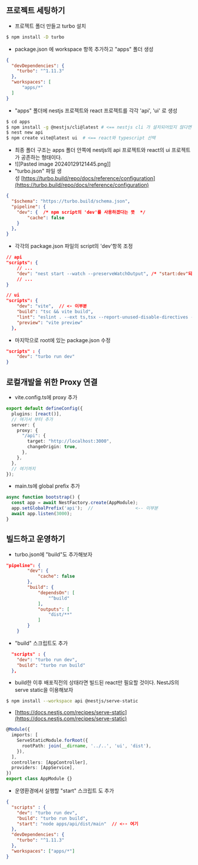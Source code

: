 ## 프로젝트 세팅하기

- 프로젝트 폴더 만들고 turbo 설치

```sh
$ npm install -D turbo
```

- package.json 에 workspace 항목 추가하고 "apps" 폴더 생성

```json
{
  "devDependencies": {
    "turbo": "^1.11.3"
  },
  "workspaces": [
      "apps/*"
  ]
}
```

- "apps" 폴더에 nestjs 프로젝트와 react 프로젝트를 각각 'api', 'ui' 로 생성

```sh
$ cd apps
$ npm install -g @nestjs/cli@latest # <== nestjs cli 가 설치되어있지 않다면 실행
$ nest new api
$ npm create vite@latest ui  # <== react와 typescript 선택
```

- 최종 폴더 구조는 apps 폴더 안쪽에 nestjs의 api 프로젝트와 react의 ui 프로젝트가 공존하는 형태이다.
- ![[Pasted image 20240129121445.png]]
- "turbo.json" 파일 생성 [https://turbo.build/repo/docs/reference/configuration](https://turbo.build/repo/docs/reference/configuration)

```json
{
  "$schema": "https://turbo.build/schema.json",
  "pipeline": {
    "dev": {  /* npm script의 'dev'를 사용하겠다는 뜻  */
        "cache": false
    }
  },
}
```

- 각각의 package.json 파일의 script의 'dev'항목 조정

```json
// api
"scripts": {
    // ...
    "dev": "nest start --watch --preserveWatchOutput", /* "start:dev"되어있었을 것임 */
    // ...
}
```

```json
// ui
"scripts": {
    "dev": "vite",  // <- 이부분 
    "build": "tsc && vite build",
    "lint": "eslint . --ext ts,tsx --report-unused-disable-directives --max-warnings 0",
    "preview": "vite preview"
  },
```

- 마지막으로 root에 있는 package.json 수정

```json
"scripts" : {
    "dev": "turbo run dev"
}
```

## 로컬개발을 위한 Proxy 연결

- vite.config.ts에 proxy 추가

```ts
export default defineConfig({
  plugins: [react()],
  // 여기서 부터 추가
  server: {
    proxy: {
      "/api": {
        target: "http://localhost:3000",
        changeOrigin: true,
      },
    },
  },
  // 여기까지
});
```

- main.ts에 global prefix 추가

```ts
async function bootstrap() {
  const app = await NestFactory.create(AppModule);
  app.setGlobalPrefix('api');  //                <-- 이부분
  await app.listen(3000);
}
```

## 빌드하고 운영하기

- turbo.json에 "build"도 추가해보자

```json
"pipeline": {
        "dev": {
            "cache": false
        },
        "build": {
            "dependsOn": [
                "^build"
            ], 
            "outputs": [
                "dist/**"
            ]
        }
    }    
```

- "build" 스크립트도 추가

```json
  "scripts" : {
    "dev": "turbo run dev",
    "build": "turbo run build"
  },
```

- build한 이후 배포직전의 상태라면 빌드된 react만 필요할 것이다. NestJS의 serve static을 이용해보자

```sh
$ npm install --workspace api @nestjs/serve-static
```

- [https://docs.nestjs.com/recipes/serve-static](https://docs.nestjs.com/recipes/serve-static)

```ts
@Module({
  imports: [
    ServeStaticModule.forRoot({
      rootPath: join(__dirname, '../..', 'ui', 'dist'),
    }),
  ],
  controllers: [AppController],
  providers: [AppService],
})
export class AppModule {}
```

- 운영환경에서 실행할 "start" 스크립트 도 추가

```json
{
  "scripts" : {
    "dev": "turbo run dev",
    "build": "turbo run build",
    "start": "node apps/api/dist/main"  // <-- 여기
  },
  "devDependencies": {
    "turbo": "^1.11.3"
  },
  "workspaces": ["apps/*"]
}
```